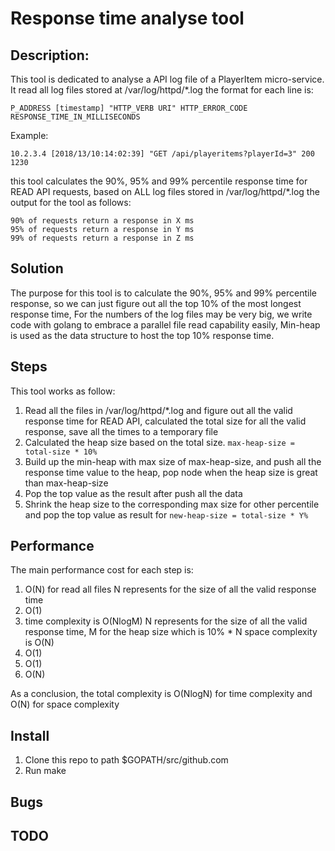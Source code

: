 ﻿# Response time analyse tool 

## Description:

This tool is dedicated to analyse a API log file of a PlayerItem micro-service.
It read all log files stored at /var/log/httpd/*.log
the format for each line is:


    P_ADDRESS [timestamp] "HTTP_VERB URI" HTTP_ERROR_CODE RESPONSE_TIME_IN_MILLISECONDS

Example:

    10.2.3.4 [2018/13/10:14:02:39] "GET /api/playeritems?playerId=3" 200 1230

this tool calculates the 90%, 95% and 99% percentile response time for READ
API requests, based on ALL log files stored in /var/log/httpd/*.log
the output for the tool as follows:

    90% of requests return a response in X ms
    95% of requests return a response in Y ms
    99% of requests return a response in Z ms

## Solution

The purpose for this tool is to calculate the 90%, 95% and 99% percentile response, so we can just figure out all the top 10% of the most longest response time,
For the numbers of the log files may be very big, we write code with golang to embrace a parallel file read capability easily,
Min-heap is used as the data structure to host the top 10% response time.

## Steps

This tool works as follow:

 1. Read all the files in /var/log/httpd/*.log and figure out all the valid response time for READ API, calculated the total size for all the valid response, save all the times to a temporary file
 2. Calculated the heap size based on the total size.
 `max-heap-size = total-size * 10%`
 3. Build up the min-heap with max size of max-heap-size, and push all the response time value to the heap, pop node when the heap size is great than max-heap-size
 4. Pop the top value as the result after push all the data
 5. Shrink the heap size to the corresponding max size for other percentile and pop the top value as result for 
`new-heap-size = total-size * Y%`

## Performance
The main performance cost for each step is:

 1. O(N) for read all files N represents for the size of all the valid response time
 2. O(1)
 3. time complexity is O(NlogM) N represents for the size of all the valid response time, M for the heap size which is 10% * N space complexity is O(N)
 4. O(1)
 5. O(1)
 6. O(N)

As a conclusion, the total complexity is O(NlogN) for time complexity and O(N) for space complexity

## Install
 1. Clone this repo to path $GOPATH/src/github.com
 2. Run make

## Bugs

## TODO

